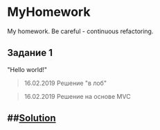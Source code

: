 # MyHomework
My homework. Be careful - continuous refactoring.
## Задание 1
"Hello world!"

> 16.02.2019 Решение "в лоб"

> 16.02.2019 Решение на основе MVC

##[Solution](https://github.com/malianov/MyHomework/tree/master/src/task_1)
---
